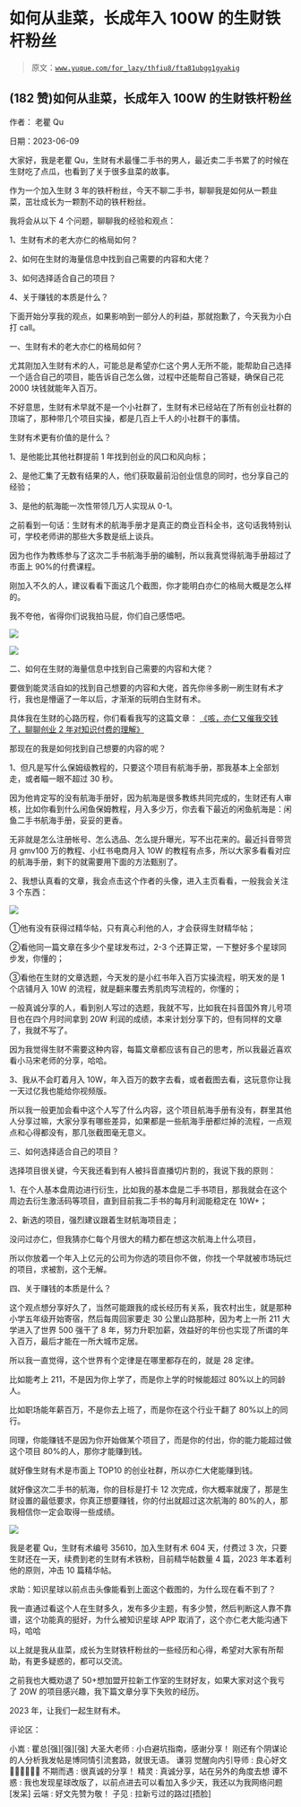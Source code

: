 # 如何从韭菜，长成年入 100W 的生财铁杆粉丝

> 原文：[`www.yuque.com/for_lazy/thfiu8/fta81ubgg1gyakig`](https://www.yuque.com/for_lazy/thfiu8/fta81ubgg1gyakig)



## (182 赞)如何从韭菜，长成年入 100W 的生财铁杆粉丝 

作者： 老瞿 Qu 

日期：2023-06-09 

大家好，我是老瞿 Qu，生财有术最懂二手书的男人，最近卖二手书累了的时候在生财吃了点瓜，也看到了关于很多韭菜的故事。 

作为一个加入生财 3 年的铁杆粉丝，今天不聊二手书，聊聊我是如何从一颗韭菜，茁壮成长为一颗割不动的铁杆粉丝。 

我将会从以下 4 个问题，聊聊我的经验和观点： 

1、生财有术的老大亦仁的格局如何？ 

2、如何在生财的海量信息中找到自己需要的内容和大佬？ 

3、如何选择适合自己的项目？ 

4、关于赚钱的本质是什么？ 

下面开始分享我的观点，如果影响到一部分人的利益，那就抱歉了，今天我为小白打 call。 

一、生财有术的老大亦仁的格局如何？ 

尤其刚加入生财有术的人，可能总是希望亦仁这个男人无所不能，能帮助自己选择一个适合自己的项目，能告诉自己怎么做，过程中还能帮自己答疑，确保自己花 2000 块钱就能年入百万。 

不好意思，生财有术早就不是一个小社群了，生财有术已经站在了所有创业社群的顶端了，那种带几个项目实操，都是几百上千人的小社群干的事情。 

生财有术更有价值的是什么？ 

1、是他能比其他社群提前 1 年找到创业的风口和风向标； 

2、是他汇集了无数有结果的人，他们获取最前沿创业信息的同时，也分享自己的经验； 

3、是他的航海能一次性带领几万人实现从 0-1。 

之前看到一句话：生财有术的航海手册才是真正的商业百科全书，这句话我特别认可，学校老师讲的那些大多数是纸上谈兵。 

因为也作为教练参与了这次二手书航海手册的编制，所以我真觉得航海手册超过了市面上 90%的付费课程。 

刚加入不久的人，建议看看下面这几个截图，你才能明白亦仁的格局大概是怎么样的。 

我不夸他，省得你们说我拍马屁，你们自己感悟吧。 

![](img/624c1e0b65e8f91110bf19f88a68aee8.png)  

![](img/112feb104b23e272cadbac0a521c73fb.png)  

二、如何在生财的海量信息中找到自己需要的内容和大佬？ 

要做到能灵活自如的找到自己想要的内容和大佬，首先你🉐多刷一刷生财有术才行，我也是懵逼了一年以后，才渐渐的玩明白生财有术。 

具体我在生财的心路历程，你们看看我写的这篇文章： <ne-h5 id="cc84c08f" data-lake-id="cc84c08f">[《咳，亦仁又催我交钱了，聊聊创业 2 年对知识付费的理解》](https://t.zsxq.com/0eJ4AvQ6L)</ne-h5> 

那现在的我是如何找到自己想要的内容的呢？ 

1、但凡是写什么保姆级教程的，只要这个项目有航海手册，那我基本上全部划走，或者瞄一眼不超过 30 秒。 

因为他肯定写的没有航海手册好，因为航海是很多教练共同完成的，生财还有人审核，比如你看到什么闲鱼保姆教程，月入多少万，你去看下最近的闲鱼航海是：闲鱼二手书航海手册，妥妥的更香。 

无非就是怎么注册帐号、怎么选品、怎么提升曝光，写不出花来的。最近抖音带货月 gmv100 万的教程、小红书电商月入 10W 的教程有点多，所以大家多看看对应的航海手册，剩下的就需要用下面的方法甄别了。 

2、我想认真看的文章，我会点击这个作者的头像，进入主页看看，一般我会关注 3 个东西： 

![](img/44e07d64582b95db5648f3c0456a30d5.png)  

①他有没有获得过精华帖，只有真心利他的人，才会获得生财精华帖； 

②看他同一篇文章在多少个星球发布过，2-3 个还算正常，一下整好多个星球同步发，你懂的； 

③看他在生财的文章选题，今天发的是小红书年入百万实操流程，明天发的是 1 个店铺月入 10W 的流程，就是翻来覆去秀肌肉写流程的，你懂的； 

一般真诚分享的人，看到别人写过的选题，我就不写，比如我在抖音国外育儿号项目也在四个月时间拿到 20W 利润的成绩，本来计划分享下的，但有同样的文章了，我就不写了。 

因为我觉得生财不需要这种内容，每篇文章都应该有自己的思考，所以我最近喜欢看小马宋老师的分享，哈哈。 

3、我从不会盯着月入 10W，年入百万的数字去看，或者截图去看，这玩意你让我一天过亿我也能给你视频版。 

所以我一般更加会看中这个人写了什么内容，这个项目航海手册有没有，群里其他人分享过嘛，大家分享有哪些差异，如果都是一些航海手册都烂掉的流程，一点观点和心得都没有，那几张截图毫无意义。 

三、如何选择适合自己的项目？ 

选择项目很关键，今天我还看到有人被抖音直播切片割的，我说下我的原则： 

1、在个人基本盘周边进行衍生，比如我的基本盘是二手书项目，那我就会在这个周边去衍生激活码等项目，直到目前我二手书的每月利润能稳定在 10W+； 

2、新选的项目，强烈建议跟着生财航海项目走； 

没问过亦仁，但我猜亦仁每个月很大的精力都在想这次航海上什么项目， 

所以你放着一个年入上亿元的公司为你选的项目你不做，你找一个早就被市场玩烂的项目，求被割，这个无解。 

四、关于赚钱的本质是什么？ 

这个观点想分享好久了，当然可能跟我的成长经历有关系，我农村出生，就是那种小学五年级开始寄宿，然后每周回家要走 30 公里山路那种，因为考上一所 211 大学进入了世界 500 强干了 8 年，努力升职加薪，效益好的年份也实现了所谓的年入百万，最后才能在一所大城市定居。 

所以我一直觉得，这个世界有个定律是在哪里都存在的，就是 28 定律。 

比如能考上 211，不是因为你上学了，而是你上学的时候能超过 80%以上的同龄人。 

比如职场能年薪百万，不是你去上班了，而是你在这个行业干翻了 80%以上的同行。 

同理，你能赚钱不是因为你开始做某个项目了，而是你的付出，你的能力能超过做这个项目 80%的人，那你才能赚到钱。 

就好像生财有术是市面上 TOP10 的创业社群，所以亦仁大佬能赚到钱。 

就好像这次二手书的航海，你的目标是打卡 12 次完成，你大概率就废了，那是生财设置的最低要求，你真正想要赚钱，你的付出就超过这次航海的 80%的人，那我相信你一定会取得一些成绩。 

![](img/c4b012fa103c6e8819da2e7c0b965887.png)  

我是老瞿 Qu，生财有术编号 35610，加入生财有术 604 天，付费过 3 次，只要生财还在一天，续费到老的生财有术铁粉，目前精华帖数量 4 篇，2023 年本着利他的原则，冲击 10 篇精华帖。 

求助：知识星球以前点击头像能看到上面这个截图的，为什么现在看不到了？ 

我一直通过看这个人在生财多久，发布多少主题，有多少赞，然后判断这人靠不靠谱，这个功能真的挺好，为什么被知识星球 APP 取消了，这个亦仁老大能沟通下吗，哈哈 

以上就是我从韭菜，成长为生财铁杆粉丝的一些经历和心得，希望对大家有所帮助，有更多疑惑的，都可以交流。 

之前我也大概劝退了 50+想加盟开拉新工作室的生财好友，如果大家对这个我亏了 20W 的项目感兴趣，我下篇文章分享下失败的经历。 

2023 年，让我们一起生财有术。 

评论区： 

小嵩 : 瞿总[强][强][强] 大圣大老师 : 小白避坑指南，感谢分享！ 刚还有个阴谋论的人分析我发帖是博同情引流套路，就很无语。 谦羽 觉醒向内引导师 : 良心好文👍🏻👍🏻👍🏻 不期而遇 : 很真诚的分享！ 精灵 : 真诚分享，站在另外的角度去想 谭不惑 : 我也发现星球改版了，以前点进去可以看加入多少天，我还以为我网络问题[发呆] 云端 : 好文先赞为敬！ 子见 : 拉新亏过的路过[捂脸]